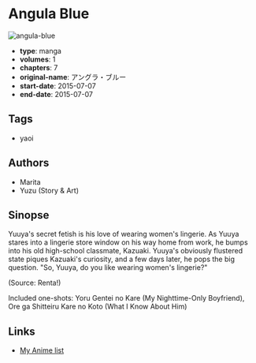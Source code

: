 # Angula Blue

![angula-blue](https://cdn.myanimelist.net/images/manga/1/239384.jpg)

-   **type**: manga
-   **volumes**: 1
-   **chapters**: 7
-   **original-name**: アングラ・ブルー
-   **start-date**: 2015-07-07
-   **end-date**: 2015-07-07

## Tags

-   yaoi

## Authors

-   Marita
-   Yuzu (Story & Art)

## Sinopse

Yuuya's secret fetish is his love of wearing women's lingerie. As Yuuya stares into a lingerie store window on his way home from work, he bumps into his old high-school classmate, Kazuaki. Yuuya's obviously flustered state piques Kazuaki's curiosity, and a few days later, he pops the big question. "So, Yuuya, do you like wearing women's lingerie?"

(Source: Renta!)

Included one-shots: Yoru Gentei no Kare (My Nighttime-Only Boyfriend), Ore ga Shitteiru Kare no Koto (What I Know About Him)

## Links

-   [My Anime list](https://myanimelist.net/manga/132428/Angula_Blue)
